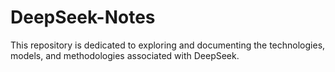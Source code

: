 # DeepSeek-Notes
This repository is dedicated to exploring and documenting the technologies, models, and methodologies associated with DeepSeek.
